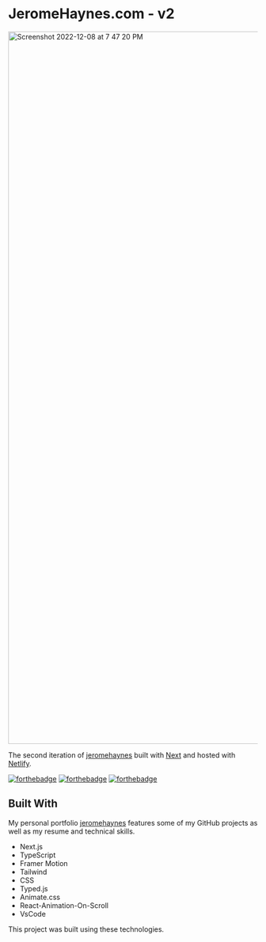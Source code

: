 # JeromeHaynes.com - v2

<img width="1440" alt="Screenshot 2022-12-08 at 7 47 20 PM" src="https://user-images.githubusercontent.com/84602714/206597977-2c233756-1ac1-407a-968f-8280c2c7ec1a.png">

The second iteration of [jeromehaynes](https://www.jeromehaynes.com/) built with [Next](https://nextjs.org/) and hosted with [Netlify](https://www.netlify.com/).

[![forthebadge](https://forthebadge.com/images/badges/built-with-swag.svg)](https://forthebadge.com) [![forthebadge](https://forthebadge.com/images/badges/made-with-javascript.svg)](https://forthebadge.com) [![forthebadge](https://forthebadge.com/images/badges/uses-css.svg)](https://forthebadge.com)

## Built With

My personal portfolio [jeromehaynes](https://www.jeromehaynes.com/) features some of my GitHub projects as well as my resume and technical skills.

- Next.js
- TypeScript
- Framer Motion
- Tailwind
- CSS
- Typed.js
- Animate.css
- React-Animation-On-Scroll
- VsCode

This project was built using these technologies.
